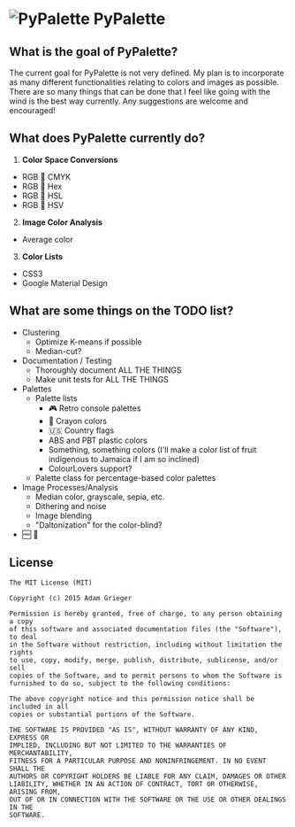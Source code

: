 # ![PyPalette](http://i.imgur.com/QWeYq0i.png) PyPalette

## What is the goal of PyPalette?
The current goal for PyPalette is not very defined. My plan is to incorporate as many different functionalities relating to colors and images as possible. There are so many things that can be done that I feel like going with the wind is the best way currently. Any suggestions are welcome and encouraged!

## What does PyPalette currently do?
1. **Color Space Conversions**
  - RGB :arrows_counterclockwise: CMYK
  - RGB :arrows_counterclockwise: Hex
  - RGB :arrows_counterclockwise: HSL
  - RGB :arrows_counterclockwise: HSV
2. **Image Color Analysis**
  - Average color
3. **Color Lists**
  - CSS3
  - Google Material Design

## What are some things on the TODO list?
- Clustering
    * Optimize K-means if possible
    * Median-cut?
- Documentation / Testing
    * Thoroughly document ALL THE THINGS
    * Make unit tests for ALL THE THINGS
- Palettes
    * Palette lists
        * :video_game: Retro console palettes
        * :art: Crayon colors
        * :us: Country flags
        * ABS and PBT plastic colors
        * Something, something colors (I'll make a color list of fruit indigenous to Jamaica if I am so inclined)
        * ColourLovers support?
    * Palette class for percentage-based color palettes
- Image Processes/Analysis
    * Median color, grayscale, sepia, etc.
    * Dithering and noise
    * Image blending
    * "Daltonization" for the color-blind?
- :free: :icecream:

## License
    The MIT License (MIT)

    Copyright (c) 2015 Adam Grieger

    Permission is hereby granted, free of charge, to any person obtaining a copy
    of this software and associated documentation files (the "Software"), to deal
    in the Software without restriction, including without limitation the rights
    to use, copy, modify, merge, publish, distribute, sublicense, and/or sell
    copies of the Software, and to permit persons to whom the Software is
    furnished to do so, subject to the following conditions:

    The above copyright notice and this permission notice shall be included in all
    copies or substantial portions of the Software.

    THE SOFTWARE IS PROVIDED "AS IS", WITHOUT WARRANTY OF ANY KIND, EXPRESS OR
    IMPLIED, INCLUDING BUT NOT LIMITED TO THE WARRANTIES OF MERCHANTABILITY,
    FITNESS FOR A PARTICULAR PURPOSE AND NONINFRINGEMENT. IN NO EVENT SHALL THE
    AUTHORS OR COPYRIGHT HOLDERS BE LIABLE FOR ANY CLAIM, DAMAGES OR OTHER
    LIABILITY, WHETHER IN AN ACTION OF CONTRACT, TORT OR OTHERWISE, ARISING FROM,
    OUT OF OR IN CONNECTION WITH THE SOFTWARE OR THE USE OR OTHER DEALINGS IN THE
    SOFTWARE.
